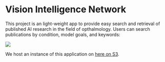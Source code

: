 # Vision Intelligence Network

This project is an light-weight app to provide easy search and retrieval of published  AI research in the field of opthalmology. Users can search publications by condition, model goals, and keywords:

![](http://vision-intelligence-network.s3-website-us-east-1.amazonaws.com/howto.gif)

We host an instance of this application on [here on S3](http://vision-intelligence-network.s3-website-us-east-1.amazonaws.com/home). 